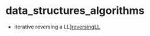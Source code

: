 # data_structures_algorithms

- iterative reversing a LL][reversingLL](https://leetcode.com/problems/reverse-linked-list/solution/)
